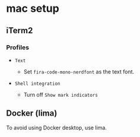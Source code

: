 # mac setup

## iTerm2

### Profiles

- `Text`
  - Set `fira-code-mono-nerdfont` as the text font.

- `Shell integration`
  - Turn off `Show mark indicators`

## Docker (lima)

To avoid using Docker desktop, use lima.
